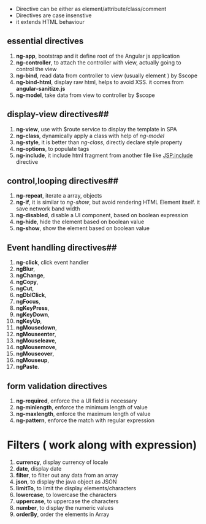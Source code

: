
 + Directive can be either as element/attribute/class/comment 
 + Directives are case insenstive 
 + it extends HTML behaviour


## essential directives ##

1. **ng-app**, bootstrap and it define root of the Angular js application
2. **ng-controller**, to attach the controller with view, actually going to control the view
3. **ng-bind**, read data from controller to view (usually <span> element ) by $scope
1. **ng-bind-html**, display raw html, helps to avoid XSS. it comes from **angular-sanitize.js**
4. **ng-model**, take data from view to controller by $scope

## display-view directives##

1. **ng-view**, use with $route service to display the template in SPA
1. **ng-class**, dynamically apply a class with help of  *ng-model*
3. **ng-style**, it is better than *ng-class*, directly declare style property
2. **ng-options**, to populate <options> tags
1. **ng-include**, it include html fragment from another file like <JSP:include> directive


## control,looping directives##

1. **ng-repeat**, iterate  a array, objects
1. **ng-if**, it is similar to *ng-show*, but avoid rendering HTML Element itself. it save network band width
1. **ng-disabled**, disable a UI component, based on boolean expression
1. **ng-hide**, hide the element based on boolean value
1. **ng-show**, show the element based on boolean value

## Event handling directives##

 1. **ng-click**,  click event handler
 2. **ngBlur**, 
 3. **ngChange**, 
 4. **ngCopy**,
 5. **ngCut**, 
 6. **ngDblClick**,
 7. **ngFocus**,
 8. **ngKeyPress**, 
 9. **ngKeyDown**,
10. **ngKeyUp**,
11. **ngMousedown**, 
12. **ngMouseenter**,
13. **ngMouseleave**,
14. **ngMousemove**,
15. **ngMouseover**, 
16. **ngMouseup**, 
17. **ngPaste**.

## form validation directives ##

1. **ng-required**, enforce the a UI field is necessary
1. **ng-minlength**, enforce the minimum length of value
1. **ng-maxlength**, enforce the maximum length of value
1. **ng-pattern**, enforce the match with regular expression

# Filters ( work along with expression)

1. **currency**,  display currency of locale
1. **date**, display date 
1. **filter**, to filter out any data from an array
1. **json**, to display the java object as JSON
1. **limitTo**, to limit the display elements/characters
1. **lowercase**, to lowercase the characters
1. **uppercase**, to uppercase the characters
1. **number**, to display the numeric values
1. **orderBy**, order the elements in Array





  